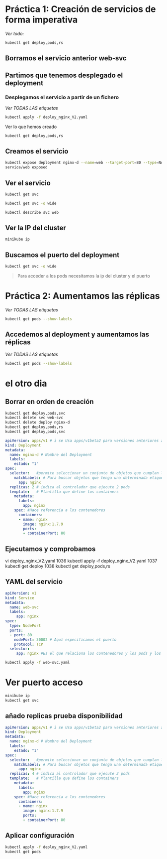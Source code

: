 # Práctica 1:  Creación de servicios de forma imperativa

*Ver todo:*
```bash
kubectl get deploy,pods,rs
```

## Borramos el servicio anterior web-svc


<!-- ```bash
kubectl get pods --show-labels
``` -->
## Partimos que tenemos desplegado el deployment
### Desplegamos el servicio a partir de un fichero

*Ver TODAS LAS etiquetas*
```bash
kubectl apply -f deploy_nginx_V2.yaml
```

Ver lo que hemos creado
```bash
kubectl get deploy,pods,rs
```

## Creamos el servicio 

```bash
kubectl expose deployment nginx-d --name=web --target-port=80 --type=NodePort
service/web exposed
```

## Ver el servicio

```bash
kubectl get svc
```

```bash
kubectl get svc -o wide
```

```bash
kubectl describe svc web
```

## Ver la IP del cluster

```bash
minikube ip
```

## Buscamos el puerto del deployment

```bash
kubectl get svc -o wide
```
> Para acceder a los pods necesitamos la ip del cluster y el puerto


# Práctica 2: Aumentamos las réplicas

*Ver TODAS LAS etiquetas*
```bash
kubectl get pods --show-labels
```
## Accedemos al deployment y aumentamos las réplicas

*Ver TODAS LAS etiquetas*
```bash
kubectl get pods --show-labels
```

# el otro dia

## Borrar en orden de creación

```bash
kubectl get deploy,pods,svc
kubectl delete svc web-svc
kubectl delete deploy nginx-d
kubectl get deploy,pods,rs
kubectl get deploy,pods,svc
```

```yml
apiVersion: apps/v1 # i se Usa apps/v1beta2 para versiones anteriores a 1$
kind: Deployment
metadata:
  name: nginx-d # Nombre del Deployment
  labels:
    estado: "1"
spec:
  selector:   #permite seleccionar un conjunto de objetos que cumplan las$
    matchLabels: # Para buscar objetos que tenga una determinada etiqueta
      app: nginx
  replicas: 2 # indica al controlador que ejecute 2 pods
  template:   # Plantilla que define los containers
    metadata:
      labels:
        app: nginx
    spec: #Hace referencia a los contenedores
      containers:
      - name: nginx
        image: nginx:1.7.9
        ports:
        - containerPort: 80
```

## Ejecutamos y comprobamos

vi deploy_nginx_V2.yaml
 1036  kubectl apply -f deploy_nginx_V2.yaml 
 1037  kubectl get deploy
 1038  kubectl get deploy,pods,rs

## YAML del servicio

```yml
apiVersion: v1
kind: Service
metadata:
  name: web-svc
  labels:
     app: nginx
spec:
  type: NodePort
  ports:
  - port: 80
    nodePort: 30002 # Aquí especificamos el puerto
    protocol: TCP
  selector:
     app: nginx #Es el que relaciona los contenedores y los pods y los despliegues
```

```bash
kubectl apply -f web-svc.yaml
```

# Ver puerto acceso

```bash
minikube ip
kubectl get svc
```

## añado replicas prueba disponibilidad

```yml
apiVersion: apps/v1 # i se Usa apps/v1beta2 para versiones anteriores a 1.9.0
kind: Deployment
metadata:
  name: nginx-d # Nombre del Deployment
  labels:
    estado: "1"
spec:
  selector:   #permite seleccionar un conjunto de objetos que cumplan las condicione
    matchLabels: # Para buscar objetos que tenga una determinada etiqueta
      app: nginx
  replicas: 4 # indica al controlador que ejecute 2 pods
  template:   # Plantilla que define los containers
    metadata:
      labels:
        app: nginx
    spec: #Hace referencia a los contenedores
      containers:
      - name: nginx
        image: nginx:1.7.9
        ports:
        - containerPort: 80
```

## Aplicar configuración

```bash
kubectl apply -f deploy_nginx_V2.yaml
kubectl get pods
```

